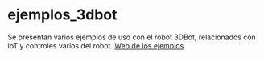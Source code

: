 # ejemplos_3dbot
Se presentan varios ejemplos de uso con el robot 3DBot, relacionados con IoT y controles varios del robot.
[Web de los ejemplos](https://pedroruizf.github.io/ejemplos_3dbot).
